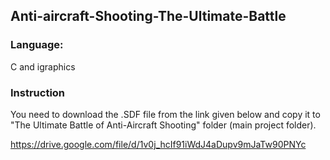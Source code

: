 ## Anti-aircraft-Shooting-The-Ultimate-Battle
### Language:
C and igraphics

### Instruction
You need to download the .SDF file from the link given below and copy it to "The Ultimate Battle of Anti-Aircraft Shooting" folder (main project folder).

https://drive.google.com/file/d/1v0j_hcIf91iWdJ4aDupv9mJaTw90PNYc
